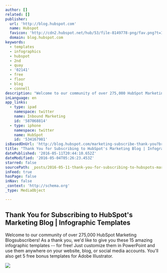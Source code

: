 ```yaml
---
author: []
related: []
publisher:
  url: 'http://blog.hubspot.com'
  name: Hubspot
  favicon: 'http://cdn2.hubspot.net/hub/53/file-8149778-png/fav.png?t=1462256286145'
  domain: blog.hubspot.com
keywords:
  - templates
  - infographics
  - hubspot
  - 2nd
  - quay
  - '02141'
  - free
  - floor
  - blog
  - connell
description: "Welcome to our community of over 275,000 HubSpot Marketing Blogsubscribers! As a thank you, we'd like to give you these 15 amazing infographic templates -- for free! Just customize them in PowerPoint and use them anywhere on your website, blog, or social media accounts. You'll also get 5 free bonus templates for Adobe Illustrator."
inLanguage: en
app_links:
  - type: ipad
    namespace: twitter
    name: Inbound Marketing
    id: '587068814'
  - type: iphone
    namespace: twitter
    name: HubSpot
    id: '534167981'
isBasedOnUrl: 'http://blog.hubspot.com/marketing-subscribe-thank-you?browser_country=US&browser_language=en&blog_default_blog_subscription=daily&lifecyclestage=subscriber&subscribersource_2=Marketing+Blog&email=owersbrett%40gmail.com&submissionGuid=fc084ce3-e611-40be-92a4-566618604d98'
title: "Thank You for Subscribing to HubSpot's Marketing Blog | Infographic Templates"
datePublished: '2016-05-11T20:44:10.652Z'
dateModified: '2016-05-04T05:26:23.453Z'
starred: false
sourcePath: _posts/2016-05-11-thank-you-for-subscribing-to-hubspots-marketing-blog-or-info.md
inFeed: true
hasPage: false
inNav: false
_context: 'http://schema.org'
_type: MediaObject

---
```

<article style=""><h1>Thank You for Subscribing to HubSpot's Marketing Blog | Infographic Templates</h1><p>Welcome to our community of over 275,000 HubSpot Marketing Blogsubscribers! As a thank you, we'd like to give you these 15 amazing infographic templates -- for free! Just customize them in PowerPoint and use them anywhere on your website, blog, or social media accounts. You'll also get 5 free bonus templates for Adobe Illustrator.</p><img src="http://cdn2.hubspot.net/hub/53/hubfs/15_Infographics_Old_Plus_New.png?t=1462256286145&amp;width=586" /></article>